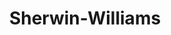 ---
title: "Sherwin-Williams"
url: /newport-news/sherwin-williams-denbigh-boulevard/
shop: Farben
---